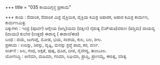 +++
title = "035 ಕಾಯದಿಗ್ಬನ್ಧ ಪ್ರಣಾಮ"

+++
ಕಾಯ : ಔದಾರಿಕ, ಔದಾರಿಕ ಮಿಶ್ರ ವೈಕ್ತಿಯಿಕ, ವೈಕ್ತಿಯ ಕಮಿಶ್ರ ಆಹಾರಕ, ಆಹಾರ ಕಮಿಶ್ರ ಕಾರ್ಮಣ, ಕಾರ್ಮಣಮಿತ್ರ.  
ದಿಕ್ಕುಗಳು : ಇಂದ್ರ (ಪೂರ್ವ) ಆಗ್ನೇಯ (ಅಗ್ನಿ)ಯಮ (ದಕ್ಷಿಣ) ನೈರುತ್ಯ (ನಿರ್‍ಋತಿ)ವರುಣ (ಪಶ್ಚಿಮ) ವಾಯವ್ಯ (ವಾಯು) ಕುಬೇರ (ಉತ್ತರ) ಈಶಾನ್ಯ ( ಈಶಾನ/ಈಶ)  
ಬಂಧ : ದಯೆ, ಜುಗುಪ್ಸೆ, ಮೋಹ, ಭಯ, ಸಂಶಯ, ಕುಲ, ಬಲ, ಶೀಲ.  
ಪ್ರಣಾಮ : ಉರಿಸ್ಸು, ಶಿರಸ್ಸು, ದೃಷ್ಟಿ, ಮನಸ್ಸು ಶ್ರದ್ಧೆ ಪಾದ, ಕರ, ವರ್ಣ.  
ಅರ್ಚನೆ : ಜಲ, ಗಂಧ, ಅಕ್ಷತೆ, ಪುಷ್ಪ, ಧೂಪ, ದೀಪ, ನೈವೇದ್ಯ, ತಾಂಬೂಲ.  
ಯೋಗಸಿದ್ಧಿ : ಅಣಿಮಾ, ಮಹಿಮಾ, ಗರಿಮಾ, ಲಘಿಮಾ, ಪ್ರಾಪ್ತಿ, ಪ್ರಾಣಮ್ಯ, ಈಶಿತ್ವ, ವಶಿತ್ವ